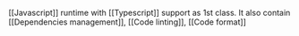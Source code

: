 [[Javascript]] runtime with [[Typescript]] support as 1st class.
It also contain [[Dependencies management]], [[Code linting]], [[Code format]]